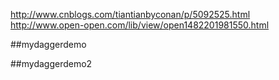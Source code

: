 http://www.cnblogs.com/tiantianbyconan/p/5092525.html
http://www.open-open.com/lib/view/open1482201981550.html

##mydaggerdemo

##mydaggerdemo2